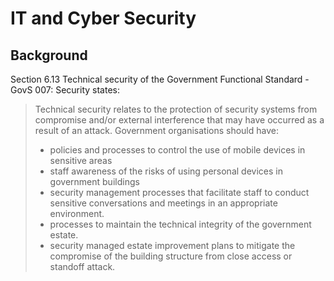 # IT and Cyber Security

## Background


Section 6.13 Technical security of the Government Functional Standard - GovS 007: Security states:

> Technical security relates to the protection of security systems from compromise and/or external interference that may have occurred as a result of an attack. Government organisations should have:
> - policies and processes to control the use of mobile devices in sensitive areas
> - staff awareness of the risks of using personal devices in government buildings
> - security management processes that facilitate staff to conduct sensitive conversations and meetings in an appropriate environment.
> - processes to maintain the technical integrity of the government estate.
> - security managed estate improvement plans to mitigate the compromise of the building structure from close access or standoff attack.

